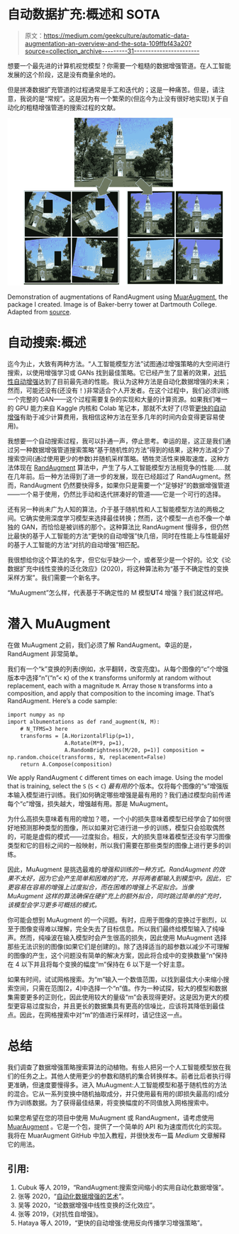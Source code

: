 # 自动数据扩充:概述和 SOTA

> 原文：<https://medium.com/geekculture/automatic-data-augmentation-an-overview-and-the-sota-109ffbf43a20?source=collection_archive---------31----------------------->

想要一个最先进的计算机视觉模型？你需要一个粗糙的数据增强管道。在人工智能发展的这个阶段，这是没有商量余地的。

但是拼凑数据扩充管道的过程通常是手工和迭代的；这是一种痛苦。但是，请注意，我说的是“常规”。这是因为有一个繁荣的(但迄今为止没有很好地实现)关于自动化的粗糙增强管道的搜索过程的文献。

![](img/fe63c680ae14f4514f63da68b5701213.png)

Demonstration of augmentations of RandAugment using [MuarAugment](https://pypi.org/project/MuarAugment/), the package I created. Image is of Baker-berry tower at Dartmouth College. Adapted from [source](https://www.thoughtco.com/thmb/vE1HNWDSGzet3hfO0TL4_YyzkU4=/1001x785/filters:no_upscale():max_bytes(150000):strip_icc()/baker-tower-dartmouth-58b5bc133df78cdcd8b69976.jpg).

# **自动搜索:概述**

迄今为止，大致有两种方法。“人工智能模型方法”试图通过增强策略的大空间进行搜索，以使用增强学习或 GANs 找到最佳策略。它已经产生了显著的效果，[对抗性自动增强](https://paperswithcode.com/paper/adversarial-autoaugment-1)达到了目前最先进的性能。我认为这种方法是自动化数据增强的未来；然而，可能还没有(还没有！)非常适合个人开发者。在这个过程中，我们必须训练一个完整的 GAN——这个过程需要复杂的实现和大量的计算资源。如果我们唯一的 GPU 能力来自 Kaggle 内核和 Colab 笔记本，那就不太好了(尽管[更快的自动增强](https://paperswithcode.com/paper/faster-autoaugment-learning-augmentation)有助于减少计算费用，我相信这种方法在至多几年的时间内会变得更容易使用)。

我想要一个自动搜索过程，我可以扑通一声，停止思考。幸运的是，这正是我们通过另一种数据增强管道搜索策略“基于随机性的方法”得到的结果，这种方法减少了搜索空间(通过使用更少的参数)并随机采样策略。牺牲灵活性来换取速度，这种方法体现在 [RandAugment](https://paperswithcode.com/method/randaugment) 算法中，产生了与人工智能模型方法相竞争的性能……就在几年前。后一种方法得到了进一步的发展，现在已经超过了 RandAugment。然而，RandAugment 仍然要快得多，如果你只是需要一个“足够好”的数据增强管道——一个易于使用，仍然比手动和迭代拼凑好的管道——它是一个可行的选择。

还有另一种尚未广为人知的算法，介于基于随机性和人工智能模型方法的两极之间。它确实使用深度学习模型来选择最佳转换；然而，这个模型一点也不像一个单独的 GAN，而恰恰是被训练的那个。这种算法比 RandAugment 慢得多，但仍然比最快的基于人工智能的方法“更快的自动增强”快几倍，同时在性能上与性能最好的基于人工智能的方法“对抗的自动增强”相匹配。

我很想给你这个算法的名字，但它似乎缺少一个，或者至少是一个好的。论文《论数据扩充中线性变换的泛化效应》(2020)，将这种算法称为“基于不确定性的变换采样方案”。我们需要一个新名字。

“MuAugment”怎么样，代表基于不确定性的 M 模型**U**T4 增强？我们就这样吧。

# **潜入 MuAugment**

在做 MuAugment 之前，我们必须了解 RandAugment。幸运的是，RandAugment 非常简单。

我们有一个“k”变换的列表(例如，水平翻转，改变亮度)。从每个图像的“c”个增强版本中选择“n”(“n”< `K`) of the `K` transforms uniformly at random without replacement, each with a magnitude `M`. Array those `N` transforms into a composition, and apply that composition to the incoming image. That’s RandAugment. Here’s a code sample:

```
import numpy as np
import albumentations as def rand_augment(N, M):
    # N_TFMS=3 here
    transforms = [A.HorizontalFlip(p=1), 
                  A.Rotate(M*9, p=1),  
                  A.RandomBrightness(M/20, p=1)] composition = np.random.choice(transforms, N, replacement=False)   
    return A.Compose(composition)
```

We apply RandAugment `C` different times on each image. Using the model that is training, select the `S` (`S` < `C`) *最有用的*个版本。仅将每个图像的“s”增强版本输入模型进行训练。我们如何确定哪些增强是最有用的？我们通过模型向前传递每个“c”增强，损失越大，增强越有用。那是 MuAugment。

为什么高损失意味着有用的增加？嗯，一个小的损失意味着模型已经学会了如何很好地预测那种类型的图像，所以如果对它进行进一步的训练，模型只会拾取偶然的，可能是虚假的模式——过度拟合。相反，大的损失意味着模型还没有学习图像类型和它的目标之间的一般映射，所以我们需要在那些类型的图像上进行更多的训练。

因此，MuAugment 是挑选最难的*增强和训练的一种方式。RandAugment 的效果不太好，因为它会产生简单和困难的扩充，并将两者都输入到模型中。因此，它更容易在容易的增强上过度拟合，而在困难的增强上不足拟合。当像 MuAugment 这样的算法确保在硬扩充上的额外拟合，同时跳过简单的扩充时，该模型会学习更多可概括的模式。*

你可能会想到 MuAugment 的一个问题。有时，应用于图像的变换过于剧烈，以至于图像变得难以理解，完全失去了目标信息。所以我们最终给模型输入了纯噪声。然而，纯噪波在输入模型时会产生很高的损失，因此使用 MuAugment 选择那些无法识别的图像(如果它们是创建的)。除了选择适当的超参数以减少不可理解的图像的产生，这个问题没有简单的解决方案，因此将合成中的变换数量“n”保持在 4 以下并且将每个变换的幅度“m”保持在 6 以下是一个好主意。

如果有时间，试试网格搜索。为“m”输入一个数值范围，以找到最佳大小来缩小搜索空间，只需在范围[2，4]中选择一个“n”值。作为一种试探，较大的模型和数据集需要更多的正则化，因此使用较大的量级“m”会表现得更好。这是因为更大的模型更容易过度拟合，并且更长的数据集具有更高的信噪比，应该将其降低到最佳点。因此，在网格搜索中对“m”的值进行采样时，请记住这一点。

# **总结**

我们调查了数据增强策略搜索算法的动植物。有些人把另一个人工智能模型放在我们的任务之上。其他人使用更少的参数和随机的集合转换样本。前者比后者执行得更准确，但速度要慢得多。进入 MuAugment:人工智能模型和基于随机性的方法的混合。它从一系列变换中随机抽取成分，并只使用最有用的(即损失最高的)成分作为训练数据。为了获得最佳结果，将变换幅度的不同值放入网格搜索中。

如果您希望在您的项目中使用 MuAugment 或 RandAugment，请考虑使用 [MuarAugment](https://github.com/adam-mehdi/MuarAugment) 。它是一个包，提供了一个简单的 API 和为速度而优化的实现。我将在 MuarAugment GitHub 中加入教程，并很快发布一篇 *Medium* 文章解释它的用法。

## 引用:

1.  Cubuk 等人 2019，“RandAugment:搜索空间缩小的实用自动化数据增强”。
2.  张等 2020，“[自动化数据增强的艺术](https://hazyresearch.stanford.edu/data-aug-part-3)”。
3.  吴等 2020，“论数据增强中线性变换的泛化效应”。
4.  张等 2019，《对抗性自增强》。
5.  Hataya 等人 2019，“更快的自动增强:使用反向传播学习增强策略”。